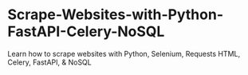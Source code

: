 # Scrape-Websites-with-Python-FastAPI-Celery-NoSQL
Learn how to scrape websites with Python, Selenium, Requests HTML, Celery, FastAPI, &amp; NoSQL

